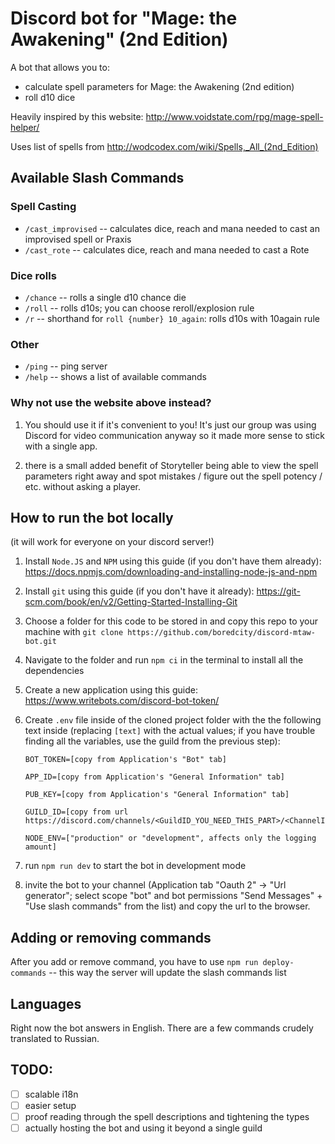 # Discord bot for "Mage: the Awakening" (2nd Edition)

A bot that allows you to:
- calculate spell parameters for Mage: the Awakening (2nd edition)
- roll d10 dice

Heavily inspired by this website: http://www.voidstate.com/rpg/mage-spell-helper/ 

Uses list of spells from http://wodcodex.com/wiki/Spells,_All_(2nd_Edition)

## Available Slash Commands

### Spell Casting
- `/cast_improvised` -- calculates dice, reach and mana needed to cast an improvised spell or Praxis
- `/cast_rote` -- calculates dice, reach and mana needed to cast a Rote

### Dice rolls
- `/chance` -- rolls a single d10 chance die
- `/roll` -- rolls d10s; you can choose reroll/explosion rule
- `/r` -- shorthand for `roll {number} 10_again`: rolls d10s with 10again rule

### Other
- `/ping` -- ping server
- `/help` -- shows a list of available commands

### Why not use the website above instead?

1. You should use it if it's convenient to you! It's just our group was using Discord for video communication anyway so it made more sense to stick with a single app.

2. there is a small added benefit of Storyteller being able to view the spell parameters right away and spot mistakes / figure out the spell potency / etc. without asking a player.

## How to run the bot locally
(it will work for everyone on your discord server!)

1. Install `Node.JS` and `NPM` using this guide (if you don't have them already): https://docs.npmjs.com/downloading-and-installing-node-js-and-npm

1. Install `git` using this guide (if you don't have it already): https://git-scm.com/book/en/v2/Getting-Started-Installing-Git

1. Choose a folder for this code to be stored in and copy this repo to your machine with `git clone https://github.com/boredcity/discord-mtaw-bot.git`

1. Navigate to the folder and run `npm ci` in the terminal to install all the dependencies

1. Create a new application using this guide: https://www.writebots.com/discord-bot-token/

1. Create `.env` file inside of the cloned project folder with the the following text inside (replacing `[text]` with the actual values; if you have trouble finding all the variables, use the guild from the previous step):

    ```
    BOT_TOKEN=[copy from Application's "Bot" tab]

    APP_ID=[copy from Application's "General Information" tab]

    PUB_KEY=[copy from Application's "General Information" tab]

    GUILD_ID=[copy from url https://discord.com/channels/<GuildID_YOU_NEED_THIS_PART>/<ChannelID>]

    NODE_ENV=["production" or "development", affects only the logging amount]
    ```

1. run `npm run dev` to start the bot in development mode

1. invite the bot to your channel (Application tab "Oauth 2" -> "Url generator"; select scope "bot" and bot permissions "Send Messages" + "Use slash commands" from the list) and copy the url to the browser.

## Adding or removing commands

After you add or remove command, you have to use `npm run deploy-commands` -- this way the server will update the slash commands list

## Languages

Right now the bot answers in English. There are a few commands crudely translated to Russian.

## TODO:
- [ ] scalable i18n
- [ ] easier setup
- [ ] proof reading through the spell descriptions and tightening the types
- [ ] actually hosting the bot and using it beyond a single guild